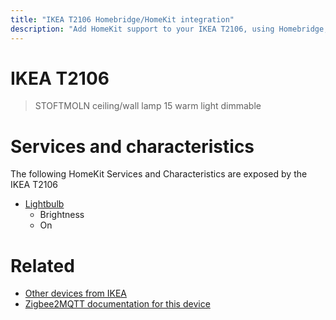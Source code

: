 ```yaml
---
title: "IKEA T2106 Homebridge/HomeKit integration"
description: "Add HomeKit support to your IKEA T2106, using Homebridge, Zigbee2MQTT and homebridge-z2m."
---
```

<!---
This file has been GENERATED using src/docgen/docgen.ts
DO NOT EDIT THIS FILE MANUALLY!
-->
# IKEA T2106
> STOFTMOLN ceiling/wall lamp 15 warm light dimmable


# Services and characteristics
The following HomeKit Services and Characteristics are exposed by
the IKEA T2106

* [Lightbulb](../../light.md)
  * Brightness
  * On


# Related
* [Other devices from IKEA](../index.md#ikea)
* [Zigbee2MQTT documentation for this device](https://www.zigbee2mqtt.io/devices/T2106.html)